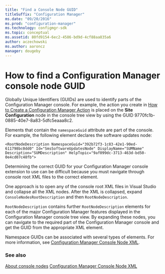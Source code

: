 ```yaml
---
title: "Find a Console Node GUID"
titleSuffix: "Configuration Manager"
ms.date: "09/20/2016"
ms.prod: "configuration-manager"
ms.technology: configmgr-sdk
ms.topic: conceptual
ms.assetid: 80fd9154-6ec2-4586-bd9d-4cf88aa835a6
author: aczechowski
ms.author: aaroncz
manager: dougeby
---
```


# How to find a Configuration Manager console node GUID

Globally Unique Identifiers (GUIDs) are used to identify parts of the Configuration Manager console. For example, the action you create in [How to Create a Configuration Manager Action](../../../../develop/core/servers/console/how-to-create-a-configuration-manager-action.md) is placed on the **Site Configuration** node in the console tree view by using the GUID 9770fc1b-0885-40e7-8a83-5dfc5eaaa8c2.  

 Elements that contain the `namespaceGuid` attribute are part of the console. For example, the following element declares the software updates node:  

 `<RootNodeDescription NamespaceGuid="392b72f3-1c83-42e1-90ed-611798bc0dd0" Id="SmsSoftwareUpdatesNode" DisplayName="SUMName" Description="SUMDescription" HelpTopic="9af099dc-3713-463d-bd50-0e4cd07c48fb">`  

 Determining the correct GUID for your Configuration Manager console extension to use can be difficult because you must navigate through console root XML files to the correct element.  

 One approach is to open any of the console root XML files in Visual Studio and collapse all the XML nodes. After the XML is collapsed, expand `ConsoleNodesRootDescription` and then `RootNodeDescription`.  

 `RootNodeDescription` contains further `RootNodeDescription` elements for each of the major Configuration Manager features displayed in the Configuration Manager console tree view. By expanding these nodes, you can navigate to the required part of the Configuration Manager console and get the GUID from the appropriate XML element.  

 Namespace GUIDs can be associated with several types of elements. For more information, see [Configuration Manager Console Node XML](../../../../develop/core/servers/console/console-node-xml.md).  

### See also

 [About console nodes](/sccm/develop/core/servers/console/about-configuration-manager-console-nodes)
 [Configuration Manager Console Node XML](../../../../develop/core/servers/console/console-node-xml.md)
